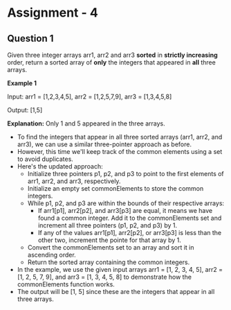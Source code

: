 # **Assignment - 4**
## **Question 1**
Given three integer arrays arr1, arr2 and arr3 **sorted** in **strictly increasing** order, return a sorted array of **only** the integers that appeared in **all** three arrays.

**Example 1**

Input: arr1 = [1,2,3,4,5], arr2 = [1,2,5,7,9], arr3 = [1,3,4,5,8]

Output: [1,5]

**Explanation:** Only 1 and 5 appeared in the three arrays.
- To find the integers that appear in all three sorted arrays (arr1, arr2, and arr3), we can use a similar three-pointer approach as before. 
- However, this time we'll keep track of the common elements using a set to avoid duplicates. 
- Here's the updated approach:
    - Initialize three pointers p1, p2, and p3 to point to the first elements of arr1, arr2, and arr3, respectively.
    - Initialize an empty set commonElements to store the common integers.
    - While p1, p2, and p3 are within the bounds of their respective arrays:
        - If arr1[p1], arr2[p2], and arr3[p3] are equal, it means we have found a common integer. Add it to the commonElements set and increment all three pointers (p1, p2, and p3) by 1.
        - If any of the values arr1[p1], arr2[p2], or arr3[p3] is less than the other two, increment the pointe for  that array by 1.
    - Convert the commonElements set to an array and sort it in ascending order.
    - Return the sorted array containing the common integers.
- In the example, we use the given input arrays arr1 = [1, 2, 3, 4, 5], arr2 = [1, 2, 5, 7, 9], and arr3 = [1, 3, 4, 5, 8] to demonstrate how the commonElements function works. 
- The output will be [1, 5] since these are the integers that appear in all three arrays.




